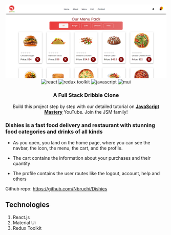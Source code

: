 <div align="center">
  <br />
    <a href="#">
       <img src="https://github.com/Nbruchi/Dishies/blob/main/public/dishies-banner.png" alt="Project Banner"/>
    </a>
  <br />

  <div>
    <img src="https://img.shields.io/badge/-React-black?style=for-the-badge&logoColor=white&logo=react&color=3448C5" alt="react" />
    <img src="https://img.shields.io/badge/-Redux_Toolkit-black?style=for-the-badge&logoColor=white&logo=redux&color=E10098" alt="redux toolkit" />
    <img src="https://img.shields.io/badge/-JavaScript-black?style=for-the-badge&logoColor=white&logo=javascript&color=ecec08" alt="javascript" />
    <img src="https://img.shields.io/badge/-Material_UI-black?style=for-the-badge&logoColor=white&logo=mui&color=06B6D4" alt="mui" />
  </div>

  <h3 align="center">A Full Stack Dribble Clone</h3>

   <div align="center">
     Build this project step by step with our detailed tutorial on <a href="https://www.youtube.com/@javascriptmastery/videos" target="_blank"><b>JavaScript Mastery</b></a> YouTube. Join the JSM family!
    </div>
</div>

### Dishies is a fast food delivery and restaurant with stunning food categories and drinks of all kinds

 - As you open, you land on the home page, where you can see the navbar, the icon, the menu, the cart, and the profile.

 - The cart contains the information about your purchases and their quantity

 - The profile contains the user routes like the logout, account, help and others

Github repo: https://github.com/Nbruchi/Dishies

## Technologies

1. React.js
2. Material Ui
3. Redux Toolkit
